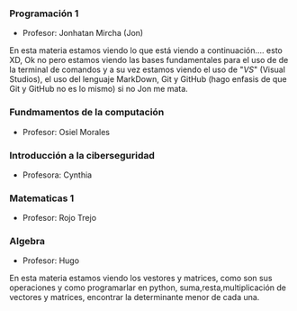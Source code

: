 ### Programación 1
* Profesor: Jonhatan Mircha (Jon)

En esta materia estamos viendo lo que está viendo a continuación.... esto XD, Ok no pero estamos viendo las bases fundamentales para el uso de de la terminal de comandos y a su vez estamos viendo el uso de "_VS_" (Visual Studios), el uso del lenguaje MarkDown, Git y GitHub (hago enfasis de que Git y GitHub no es lo mismo) si no Jon me mata.

### Fundmamentos de la computación 
* Profesor: Osiel Morales

### Introducción a la ciberseguridad
* Profesora: Cynthia 

### Matematicas 1
* Profesor: Rojo Trejo 

### Algebra 
* Profesor: Hugo 

En esta materia estamos viendo los vestores y matrices, como son sus operaciones y como programarlar en python, suma,resta,multiplicación de vectores y matrices, encontrar la determinante menor de cada una.